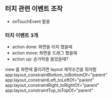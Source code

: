 ## 터치 관련 이벤트 조작
- onTouchEvent 활용
### 터치 이벤트 3개
- action done: 화면을 터치 했을때
- action move: 화면을 드래그 했을때
- action up: 손가락을 들었을때?

view 를 화면에 올리려면 layout 제약조건을 줘야함
app:layout_constraintBottom_toBottomOf="parent"
app:layout_constraintLeft_toLeftOf="parent"
app:layout_constraintRight_toRightOf="parent"
app:layout_constraintTop_toTopOf="parent"